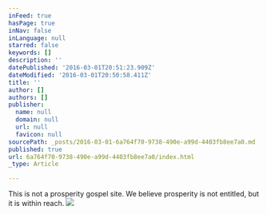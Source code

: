 ```yaml
---
inFeed: true
hasPage: true
inNav: false
inLanguage: null
starred: false
keywords: []
description: ''
datePublished: '2016-03-01T20:51:23.909Z'
dateModified: '2016-03-01T20:50:58.411Z'
title: ''
author: []
authors: []
publisher:
  name: null
  domain: null
  url: null
  favicon: null
sourcePath: _posts/2016-03-01-6a764f70-9738-490e-a99d-4403fb8ee7a0.md
published: true
url: 6a764f70-9738-490e-a99d-4403fb8ee7a0/index.html
_type: Article

---
```

This is not a prosperity gospel site.  We believe prosperity is not entitled, but it is within reach.
![](https://the-grid-user-content.s3-us-west-2.amazonaws.com/37a0901f-bc85-44e3-b539-ea3285f8d383.png)